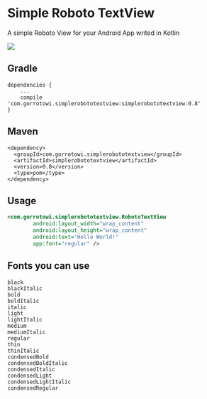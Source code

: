 Simple Roboto TextView
======================

A simple Roboto View for your Android App writed in Kotlin

![](https://cdn.rawgit.com/gorrotowi/SimpleRobotoTextView/cb361eff0f7cc8fae9f23a4feb3340ff1a3866c4/screenshots/RobotoTextViewExample.png)

Gradle
------
```
dependencies {
    ...
    compile 'com.gorrotowi.simplerobototextview:simplerobototextview:0.8'
}
```

Maven
-----
```
<dependency>
  <groupId>com.gorrotowi.simplerobototextview</groupId>
  <artifactId>simplerobototextview</artifactId>
  <version>0.8</version>
  <type>pom</type>
</dependency>
```

Usage
-----
```xml
<com.gorrotowi.simplerobototextview.RobotoTextView
        android:layout_width="wrap_content"
        android:layout_height="wrap_content"
        android:text="Hello World!"
        app:font="regular" />
```

Fonts you can use
-----------------
```
black
blackItalic
bold
boldItalic
italic
light
lightItalic
medium
mediumItalic
regular
thin
thinItalic
condensedBold
condensedBoldItalic
condensedItalic
condensedLight
condensedLightItalic
condensedRegular
```
